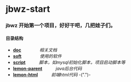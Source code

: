 # jbwz-start
### jbwz 开始第一个项目，好好干吧，几把娃子们。
#### 目录结构
+ **[doc](./doc)**   &nbsp;  &nbsp;  &nbsp;  &nbsp; &nbsp; &nbsp; &nbsp; *相关文档*
+ **[soft](./soft)**   &nbsp;   &nbsp; &nbsp;  &nbsp; &nbsp; &nbsp; &nbsp; *使用的软件*
+ **[script](./script)** &nbsp; &nbsp; &nbsp; &nbsp; &nbsp; *脚本，如mysql初始化脚本，项目启动脚本等*
+ **[lemon-parent](./lemon-parent)**  &nbsp;   &nbsp; &nbsp; &nbsp; &nbsp; *java后台代码*
+ **[lemon-html](./lemon-html)** &nbsp;    &nbsp; &nbsp; &nbsp; &nbsp; *前端html代码*
-(".")-
